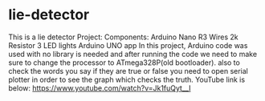 # lie-detector
This is a lie detector Project:
Components:
Arduino Nano R3
Wires
2k Resistor
3 LED lights
Arduino UNO app
In this project, Arduino code was used with no library is needed and after running the code we need to make sure to change the processor to ATmega328P(old bootloader).
also to check the words you say if they are true or false you need to open serial plotter in order to see the graph which checks the truth.
YouTube link is below:
https://www.youtube.com/watch?v=Jk1fuQyt__I
